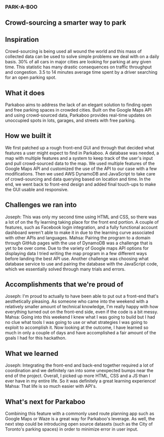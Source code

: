 ### PARK-A-BOO
## Crowd-sourcing a smarter way to park

## Inspiration
Crowd-sourcing is being used all wound the world and this mass of collected data can be used to solve simple problems we deal with on a daily basis. 30% of all cars in major cities are looking for parking at any given time. This statistic has many drastic consequences on traffic throughput and congestion. 3.5 to 14 minutes average time spent by a driver searching for an open parking spot.

## What it does
Parkaboo aims to address the lack of an elegant solution to finding open and free parking spaces in crowded cities. Built on the Google Maps API and using crowd-sourced data, Parkaboo provides real-time updates on unoccupied spots in lots, garages, and streets with free parking.

## How we built it
We first patched up a rough front-end GUI and through that decided what features a user might expect to find in Parkaboo. A database was needed, a map with multiple features and a system to keep track of the user's input and pull crowd-sourced data to the map. We used multiple features of the Google Maps API and customized the use of the API to our case with a few modifications. Then we used AWS DynamoDB and JavaScript to take care of crowd-sourcing and data querying based on location and time. In the end, we went back to front-end design and added final touch-ups to make the GUI usable and responsive.

## Challenges we ran into
Joseph: This was only my second time using HTML and CSS, so there was a lot of on the fly learning taking place for the front end portion. A couple of features, such as Facebook login integration, and a fully functional account dashboard weren't able to make it in due to the learning curve associated with other APIs and languages.
Mahsa: Pairing the program to a domain through GitHub pages with the use of DynamoDB was a challenge that is yet to be over come. Due to the variety of Google maps API options for displaying data I tried writing the map program in a few different ways before landing the best API use. Another challenge was choosing what database service to use and pairing the database with the JavaScript code, which we essentially solved through many trials and errors.

## Accomplishments that we're proud of
Joseph: I'm proud to actually to have been able to put out a front-end that's aesthetically pleasing. As someone who came into the weekend with a relatively smaller amount of technical knowledge, I'm really happy with how everything turned out on the front-end side, even if the code is a bit messy. 
Mahsa: Going into this weekend I knew what I was going to build but I had no clue what tools I was going to use or what strategies I was going to exploit to accomplish it. Now looking at the outcome, I have learned so much in only a couple of days and have accomplished a fair amount of the goals I had for this hackathon.

## What we learned
Joseph: Integrating the front-end and back-end together required a lot of coordination and we definitely ran into some unexpected bumps near the end of the project. Overall, I picked up more HTML, CSS and a JS than I ever have in my entire life. So it was definitely a great learning experience!
Mahsa: That life is so much easier with API's.

## What's next for Parkaboo
Combining this feature with a commonly used route planning app such as Google Maps or Waze is a great way for Parkaboo's leverage. As well, the next step could be introducing open source datasets (such as the City of Toronto's parking spaces) in order to minimize error in user input.

